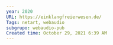 ```yaml
---
year: 2020
URL: https://einklangfreierwesen.de/
Tags: netart, webaudio
subgrupo: webaudio-pub
Created time: October 29, 2021 6:39 AM
---
```

